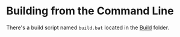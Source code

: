 # Building from the Command Line #
There's a build script named `build.bat` located in the [Build](../Build/build.bat) folder.